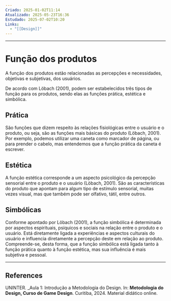 ```yaml
---
Criado: 2025-01-02T11:14
Atualizado: 2025-05-23T16:36
Estudado: 2025-07-02T10:20
Links:
  - "[[Design]]"
---
```

---
# Função dos produtos

A função dos produtos estão relacionadas as percepções e necessidades, objetivas e subjetivas, dos usuários. 

De acordo com Löbach (2001), podem ser estabelecidos três tipos de
função para os produtos, sendo elas as funções prática, estética e simbólica.

## Prática

São funções que dizem respeito às relações fisiológicas entre o usuário e
o produto, ou seja, são as funções mais básicas do produto (Löbach, 2001). Por
exemplo, podemos utilizar uma caneta como marcador de página, ou para
prender o cabelo, mas entendemos que a função prática da caneta é escrever.

## Estética

A função estética corresponde a um aspecto psicológico da percepção
sensorial entre o produto e o usuário (Löbach, 2001). São as características do
produto que apontam para algum tipo de estímulo sensorial, muitas vezes visual,
mas que também pode ser olfativo, tátil, entre outros.

## Simbólicas

Conforme apontado por Löbach (2001), a função simbólica é determinada
por aspectos espirituais, psíquicos e sociais na relação entre o produto e o
usuário. Está diretamente ligada a experiências e aspectos culturais do usuário
e influencia diretamente a percepção deste em relação ao produto.
Compreende-se, desta forma, que a função simbólica está ligada tanto à
função prática quanto à função estética, mas sua influência é mais subjetiva e
pessoal.

---
## References

UNINTER.  _Aula 1: Introdução a Metodologia do Design. In: **Metodologia do Design, Curso de Game Design**. Curitiba, 2024. Material didático online.